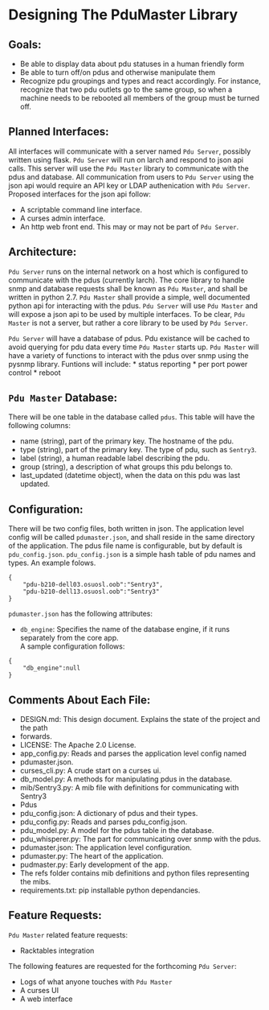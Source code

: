 Designing The PduMaster Library
===============================

Goals:
------
* Be able to display data about pdu statuses in a human friendly form  
* Be able to turn off/on pdus and otherwise manipulate them  
* Recognize pdu groupings and types and react accordingly. For instance,
    recognize that two pdu outlets go to the same group, so when a machine
    needs to be rebooted all members of the group must be turned off.  

Planned Interfaces:
-------------------
All interfaces will communicate with a server named `Pdu Server`, possibly 
written using flask.
`Pdu Server` will run on larch and respond to json api calls.
This server will use the `Pdu Master` library to communicate with the pdus and
database. All communication from users to `Pdu Server` using the json api
would require an API key or LDAP authenication with `Pdu Server`.  
Proposed interfaces for the json api follow:
* A scriptable command line interface.  
* A curses admin interface.  
* An http web front end. This may or may not be part of `Pdu Server`.  

Architecture:
-------------
`Pdu Server` runs on the internal network on a host which is configured to 
communicate with the pdus (currently larch). 
The core library to handle snmp and database requests shall be known as
`Pdu Master`, and shall be written in python 2.7.
`Pdu Master` shall provide a simple, well documented python api for interacting
with the pdus. `Pdu Server` will use `Pdu Master` and will expose a json api
to be used by multiple interfaces.
To be clear, `Pdu Master` is not a server, but rather a core library to be used
by `Pdu Server`.

`Pdu Server` will have a database of pdus. Pdu existance will be cached to avoid
querying for pdu data every time `Pdu Master` starts up. 
`Pdu Master` will have a variety of functions to interact with the pdus over
snmp using the pysnmp library. Funtions will include:
    * status reporting
    * per port power control
    * reboot

`Pdu Master` Database:
----------------------
There will be one table in the database called `pdus`. This table will have
the following columns:
* name (string), part of the primary key. The hostname of the pdu.
* type (string), part of the primary key. The type of pdu, such as `Sentry3`.
* label (string), a human readable label describing the pdu.
* group (string), a description of what groups this pdu belongs to.
* last_updated (datetime object), when the data on this pdu was last updated.

Configuration:
--------------
There will be two config files, both written in json.
The application level config will be called `pdumaster.json`, and shall reside
in the same directory of the application. The pdus file name is configurable,
but by default is `pdu_config.json`.
`pdu_config.json` is a simple hash table of pdu names and types. An example
folows.  

```
{
    "pdu-b210-dell03.osuosl.oob":"Sentry3",
    "pdu-b210-dell13.osuosl.oob":"Sentry3"
}

```

`pdumaster.json` has the following attributes:
* `db_engine`: Specifies the name of the database engine, if it runs separately
from the core app.  
A sample configuration follows:  
```
{
    "db_engine":null
}
```

Comments About Each File:
-------------------------
* DESIGN.md: This design document. Explains the state of the project and the path
* forwards.  
* LICENSE: The Apache 2.0 License.  
* app_config.py: Reads and parses the application level config named
* pdumaster.json.  
* curses_cli.py: A crude start on a curses ui.  
* db_model.py: A methods for manipulating pdus in the database.  
* mib/Sentry3.py: A mib file with definitions for communicating with Sentry3
* Pdus  
* pdu_config.json: A dictionary of pdus and their types.  
* pdu_config.py: Reads and parses pdu_config.json.  
* pdu_model.py: A model for the pdus table in the database.  
* pdu_whisperer.py: The part for communicating over snmp with the pdus.  
* pdumaster.json: The application level configuration.  
* pdumaster.py: The heart of the application.  
* pudmaster.py: Early development of the app.  
* The refs folder contains mib definitions and python files representing the mibs.
* requirements.txt: pip installable python dependancies.  


Feature Requests:
-----------------
`Pdu Master` related feature requests:
* Racktables integration  

The following features are requested for the forthcoming `Pdu Server`:
* Logs of what anyone touches with `Pdu Master`  
* A curses UI  
* A web interface  

